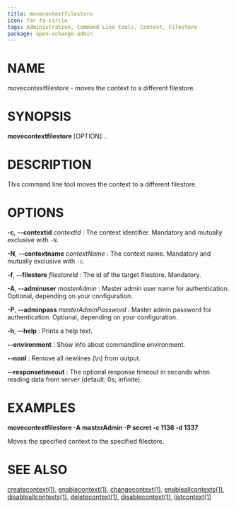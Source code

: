 ```yaml
---
title: movecontextfilestore
icon: far fa-circle
tags: Administration, Command Line tools, Context, Filestore
package: open-xchange-admin
---
```


# NAME

movecontextfilestore - moves the context to a different filestore. 

# SYNOPSIS

**movecontextfilestore** [OPTION]...

# DESCRIPTION

This command line tool moves the context to a different filestore. 

# OPTIONS

**-c**, **--contextid** *contextId*
: The context identifier. Mandatory and mutually exclusive with `-N`.

**-N**, **--contextname** *contextName*
: The context name. Mandatory and mutually exclusive with `-c`.

**-f**, **--filestore** *filestoreId*
: The id of the target filestore. Mandatory.
 
**-A**, **--adminuser** *masterAdmin*
: Master admin user name for authentication. Optional, depending on your configuration.

**-P**, **--adminpass** *masterAdminPassword*
: Master admin password for authentication. Optional, depending on your configuration.

**-h**, **--help**
: Prints a help text.

**--environment**
: Show info about commandline environment.

**--nonl**
: Remove all newlines (\\n) from output.

**--responsetimeout**
: The optional response timeout in seconds when reading data from server (default: 0s; infinite).

# EXAMPLES

**movecontextfilestore -A masterAdmin -P secret -c 1138 -d 1337**

Moves the specified context to the specified filestore.

# SEE ALSO

[createcontext(1)](createcontext.html), [enablecontext(1)](enablecontext.html), [changecontext(1)](changecontext.html), [enableallcontexts(1)](enableallcontexts.html), [disableallcontexts(1)](disableallcontexts.html), [deletecontext(1)](deletecontext.html), [disablecontext(1)](disablecontext.html), [listcontext(1)](listcontext.html)
